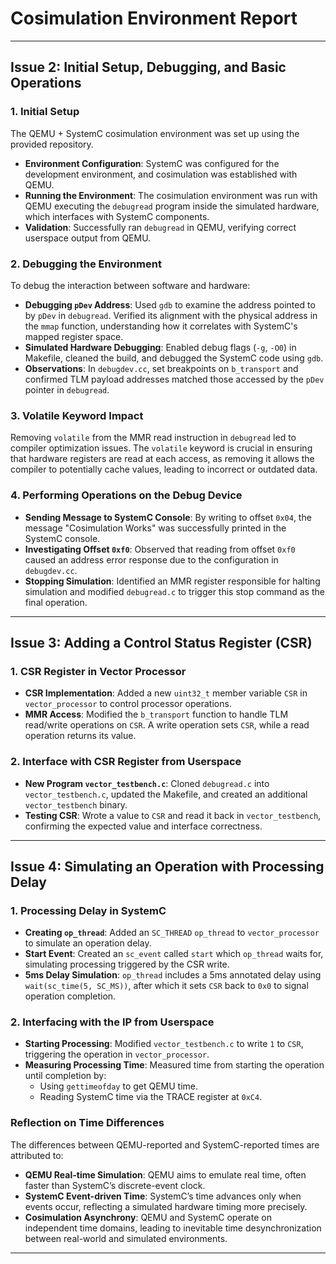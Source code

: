 # Cosimulation Environment Report

---

## Issue 2: Initial Setup, Debugging, and Basic Operations

### 1. Initial Setup
The QEMU + SystemC cosimulation environment was set up using the provided repository.

- **Environment Configuration**: SystemC was configured for the development environment, and cosimulation was established with QEMU.
- **Running the Environment**: The cosimulation environment was run with QEMU executing the `debugread` program inside the simulated hardware, which interfaces with SystemC components.
- **Validation**: Successfully ran `debugread` in QEMU, verifying correct userspace output from QEMU.

### 2. Debugging the Environment
To debug the interaction between software and hardware:

- **Debugging `pDev` Address**: Used `gdb` to examine the address pointed to by `pDev` in `debugread`. Verified its alignment with the physical address in the `mmap` function, understanding how it correlates with SystemC's mapped register space.
- **Simulated Hardware Debugging**: Enabled debug flags (`-g`, `-O0`) in Makefile, cleaned the build, and debugged the SystemC code using `gdb`.
- **Observations**: In `debugdev.cc`, set breakpoints on `b_transport` and confirmed TLM payload addresses matched those accessed by the `pDev` pointer in `debugread`.

### 3. Volatile Keyword Impact
Removing `volatile` from the MMR read instruction in `debugread` led to compiler optimization issues. The `volatile` keyword is crucial in ensuring that hardware registers are read at each access, as removing it allows the compiler to potentially cache values, leading to incorrect or outdated data.

### 4. Performing Operations on the Debug Device
- **Sending Message to SystemC Console**: By writing to offset `0x04`, the message "Cosimulation Works" was successfully printed in the SystemC console.
- **Investigating Offset `0xf0`**: Observed that reading from offset `0xf0` caused an address error response due to the configuration in `debugdev.cc`.
- **Stopping Simulation**: Identified an MMR register responsible for halting simulation and modified `debugread.c` to trigger this stop command as the final operation.

---

## Issue 3: Adding a Control Status Register (CSR)

### 1. CSR Register in Vector Processor
- **CSR Implementation**: Added a new `uint32_t` member variable `CSR` in `vector_processor` to control processor operations.
- **MMR Access**: Modified the `b_transport` function to handle TLM read/write operations on `CSR`. A write operation sets `CSR`, while a read operation returns its value.

### 2. Interface with CSR Register from Userspace
- **New Program `vector_testbench.c`**: Cloned `debugread.c` into `vector_testbench.c`, updated the Makefile, and created an additional `vector_testbench` binary.
- **Testing CSR**: Wrote a value to `CSR` and read it back in `vector_testbench`, confirming the expected value and interface correctness.

---

## Issue 4: Simulating an Operation with Processing Delay

### 1. Processing Delay in SystemC
- **Creating `op_thread`**: Added an `SC_THREAD` `op_thread` to `vector_processor` to simulate an operation delay.
- **Start Event**: Created an `sc_event` called `start` which `op_thread` waits for, simulating processing triggered by the CSR write.
- **5ms Delay Simulation**: `op_thread` includes a 5ms annotated delay using `wait(sc_time(5, SC_MS))`, after which it sets `CSR` back to `0x0` to signal operation completion.

### 2. Interfacing with the IP from Userspace
- **Starting Processing**: Modified `vector_testbench.c` to write `1` to `CSR`, triggering the operation in `vector_processor`.
- **Measuring Processing Time**: Measured time from starting the operation until completion by:
  - Using `gettimeofday` to get QEMU time.
  - Reading SystemC time via the TRACE register at `0xC4`.

### Reflection on Time Differences
The differences between QEMU-reported and SystemC-reported times are attributed to:

- **QEMU Real-time Simulation**: QEMU aims to emulate real time, often faster than SystemC’s discrete-event clock.
- **SystemC Event-driven Time**: SystemC’s time advances only when events occur, reflecting a simulated hardware timing more precisely.
- **Cosimulation Asynchrony**: QEMU and SystemC operate on independent time domains, leading to inevitable time desynchronization between real-world and simulated environments. 

--- 
